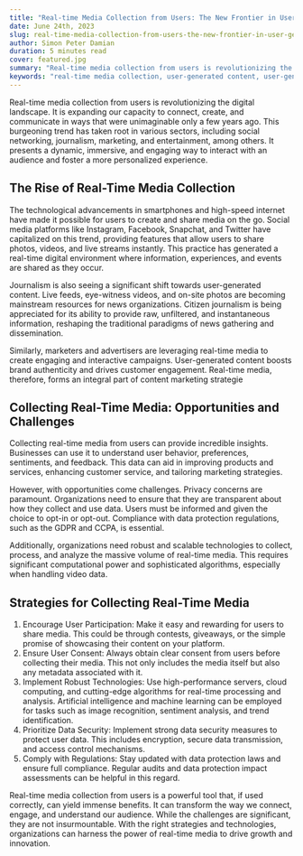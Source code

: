 ```yaml
---
title: "Real-time Media Collection from Users: The New Frontier in User Generated Content"
date: June 24th, 2023
slug: real-time-media-collection-from-users-the-new-frontier-in-user-generated-content
author: Simon Peter Damian
duration: 5 minutes read
cover: featured.jpg
summary: "Real-time media collection from users is revolutionizing the digital landscape. It is expanding our capacity to connect, create, and communicate in ways that were unimaginable only a few years ago. This burgeoning trend has taken root in various sectors, including social networking, journalism, marketing, and entertainment, among others. It presents a dynamic, immersive, and engaging way to interact with an audience and foster a more personalized experience."
keywords: "real-time media collection, user-generated content, user-generated media, user-generated content platform, user-generated content marketing, user-generated content examples, user-generated content statistics, user-generated content ideas, user-generated content campaigns, user-generated content strategy"
---
```


Real-time media collection from users is revolutionizing the digital landscape. It is expanding our capacity to connect, create, and communicate in ways that were unimaginable only a few years ago. This burgeoning trend has taken root in various sectors, including social networking, journalism, marketing, and entertainment, among others. It presents a dynamic, immersive, and engaging way to interact with an audience and foster a more personalized experience.

## The Rise of Real-Time Media Collection

The technological advancements in smartphones and high-speed internet have made it possible for users to create and share media on the go. Social media platforms like Instagram, Facebook, Snapchat, and Twitter have capitalized on this trend, providing features that allow users to share photos, videos, and live streams instantly. This practice has generated a real-time digital environment where information, experiences, and events are shared as they occur.

Journalism is also seeing a significant shift towards user-generated content. Live feeds, eye-witness videos, and on-site photos are becoming mainstream resources for news organizations. Citizen journalism is being appreciated for its ability to provide raw, unfiltered, and instantaneous information, reshaping the traditional paradigms of news gathering and dissemination.

Similarly, marketers and advertisers are leveraging real-time media to create engaging and interactive campaigns. User-generated content boosts brand authenticity and drives customer engagement. Real-time media, therefore, forms an integral part of content marketing strategie

## Collecting Real-Time Media: Opportunities and Challenges

Collecting real-time media from users can provide incredible insights. Businesses can use it to understand user behavior, preferences, sentiments, and feedback. This data can aid in improving products and services, enhancing customer service, and tailoring marketing strategies.

However, with opportunities come challenges. Privacy concerns are paramount. Organizations need to ensure that they are transparent about how they collect and use data. Users must be informed and given the choice to opt-in or opt-out. Compliance with data protection regulations, such as the GDPR and CCPA, is essential.

Additionally, organizations need robust and scalable technologies to collect, process, and analyze the massive volume of real-time media. This requires significant computational power and sophisticated algorithms, especially when handling video data.

## Strategies for Collecting Real-Time Media

1. Encourage User Participation: Make it easy and rewarding for users to share media. This could be through contests, giveaways, or the simple promise of showcasing their content on your platform.
2. Ensure User Consent: Always obtain clear consent from users before collecting their media. This not only includes the media itself but also any metadata associated with it.
3. Implement Robust Technologies: Use high-performance servers, cloud computing, and cutting-edge algorithms for real-time processing and analysis. Artificial intelligence and machine learning can be employed for tasks such as image recognition, sentiment analysis, and trend identification.
4. Prioritize Data Security: Implement strong data security measures to protect user data. This includes encryption, secure data transmission, and access control mechanisms.
5. Comply with Regulations: Stay updated with data protection laws and ensure full compliance. Regular audits and data protection impact assessments can be helpful in this regard.

Real-time media collection from users is a powerful tool that, if used correctly, can yield immense benefits. It can transform the way we connect, engage, and understand our audience. While the challenges are significant, they are not insurmountable. With the right strategies and technologies, organizations can harness the power of real-time media to drive growth and innovation.

